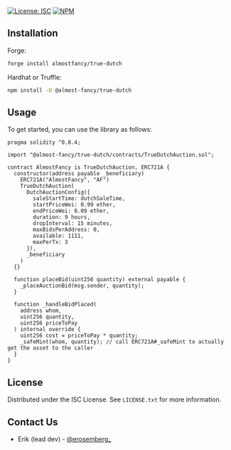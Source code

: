 [![License: ISC](https://img.shields.io/badge/License-ISC-blue.svg)](https://github.com/AlmostFancy/true-dutch/blob/master/LICENSE.txt)
[![NPM](https://img.shields.io/npm/v/@almost-fancy/true-dutch)](https://www.npmjs.com/package/@almost-fancy/true-dutch)

## Installation

Forge:

```sh
forge install almostfancy/true-dutch
```

Hardhat or Truffle:

```sh
npm install -D @almost-fancy/true-dutch
```

## Usage

To get started, you can use the library as follows:

```solidity
pragma solidity ^0.8.4;

import "@almost-fancy/true-dutch/contracts/TrueDutchAuction.sol";

contract AlmostFancy is TrueDutchAuction, ERC721A {
  constructor(address payable _beneficiary)
    ERC721A("AlmostFancy", "AF")
    TrueDutchAuction(
      DutchAuctionConfig({
        saleStartTime: dutchSaleTime,
        startPriceWei: 0.99 ether,
        endPriceWei: 0.09 ether,
        duration: 9 hours,
        dropInterval: 15 minutes,
        maxBidsPerAddress: 0,
        available: 1111,
        maxPerTx: 3
      }),
      _beneficiary
    )
  {}

  function placeBid(uint256 quantity) external payable {
    _placeAuctionBid(msg.sender, quantity);
  }

  function _handleBidPlaced(
    address whom,
    uint256 quantity,
    uint256 priceToPay
  ) internal override {
    uint256 cost = priceToPay * quantity;
    _safeMint(whom, quantity); // call ERC721A#_safeMint to actually get the asset to the caller
  }
}

```

## License

Distributed under the ISC License. See `LICENSE.txt` for more information.

## Contact Us

- Erik (lead dev) - [@erosemberg\_](https://twitter.com/erosemberg_)
